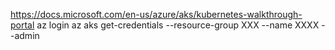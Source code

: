 https://docs.microsoft.com/en-us/azure/aks/kubernetes-walkthrough-portal
az login
az aks get-credentials --resource-group XXX --name XXXX --admin

